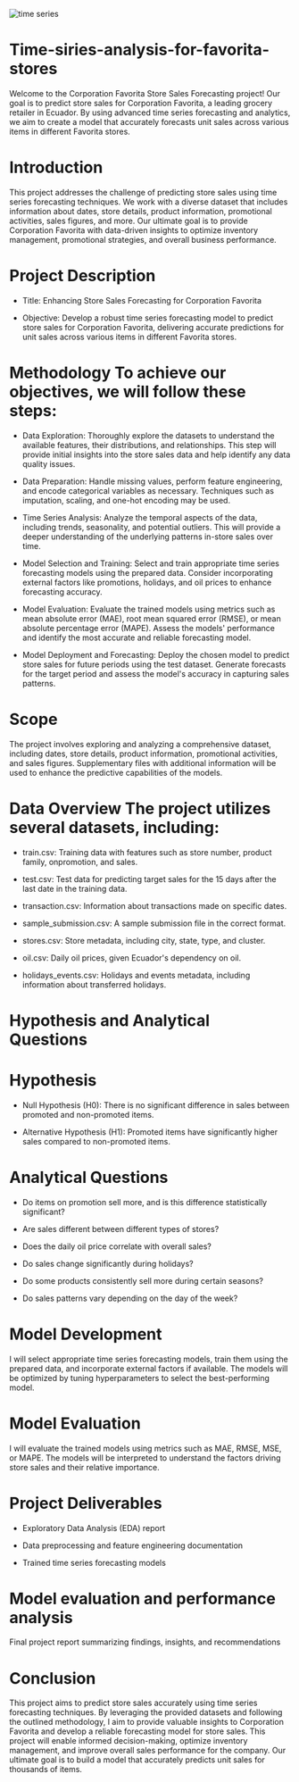 

![time series](https://github.com/user-attachments/assets/dd1b0819-edba-4f8f-a83e-60776060bb38)


# Time-siries-analysis-for-favorita-stores
Welcome to the Corporation Favorita Store Sales Forecasting project! Our goal is to predict store sales for Corporation Favorita, a leading grocery retailer in Ecuador. By using advanced time series forecasting and analytics, we aim to create a model that accurately forecasts unit sales across various items in different Favorita stores.

# Introduction
This project addresses the challenge of predicting store sales using time series forecasting techniques. We work with a diverse dataset that includes information about dates, store details, product information, promotional activities, sales figures, and more. Our ultimate goal is to provide Corporation Favorita with data-driven insights to optimize inventory management, promotional strategies, and overall business performance.

# Project Description
- Title: Enhancing Store Sales Forecasting for Corporation Favorita

- Objective: Develop a robust time series forecasting model to predict store sales for Corporation Favorita, delivering accurate predictions for unit sales across various items in different Favorita stores.

# Methodology To achieve our objectives, we will follow these steps:

- Data Exploration: Thoroughly explore the datasets to understand the available features, their distributions, and relationships. This step will provide initial insights into the store sales data and help identify any data quality issues.

- Data Preparation: Handle missing values, perform feature engineering, and encode categorical variables as necessary. Techniques such as imputation, scaling, and one-hot encoding may be used.

- Time Series Analysis: Analyze the temporal aspects of the data, including trends, seasonality, and potential outliers. This will provide a deeper understanding of the underlying patterns in-store sales over time.

- Model Selection and Training: Select and train appropriate time series forecasting models using the prepared data. Consider incorporating external factors like promotions, holidays, and oil prices to enhance forecasting accuracy.

- Model Evaluation: Evaluate the trained models using metrics such as mean absolute error (MAE), root mean squared error (RMSE), or mean absolute percentage error (MAPE). Assess the models' performance and identify the most accurate and reliable forecasting model.

- Model Deployment and Forecasting: Deploy the chosen model to predict store sales for future periods using the test dataset. Generate forecasts for the target period and assess the model's accuracy in capturing sales patterns.

# Scope
The project involves exploring and analyzing a comprehensive dataset, including dates, store details, product information, promotional activities, and sales figures. Supplementary files with additional information will be used to enhance the predictive capabilities of the models.

# Data Overview The project utilizes several datasets, including:

- train.csv: Training data with features such as store number, product family, onpromotion, and sales.

- test.csv: Test data for predicting target sales for the 15 days after the last date in the training data.

- transaction.csv: Information about transactions made on specific dates.

- sample_submission.csv: A sample submission file in the correct format.

- stores.csv: Store metadata, including city, state, type, and cluster.

- oil.csv: Daily oil prices, given Ecuador's dependency on oil.

- holidays_events.csv: Holidays and events metadata, including information about transferred holidays.

# Hypothesis and Analytical Questions
# Hypothesis

- Null Hypothesis (H0): There is no significant difference in sales between promoted and non-promoted items.

- Alternative Hypothesis (H1): Promoted items have significantly higher sales compared to non-promoted items.

# Analytical Questions
- Do items on promotion sell more, and is this difference statistically significant?

- Are sales different between different types of stores?

- Does the daily oil price correlate with overall sales?

- Do sales change significantly during holidays?

- Do some products consistently sell more during certain seasons?

- Do sales patterns vary depending on the day of the week?

# Model Development
I will select appropriate time series forecasting models, train them using the prepared data, and incorporate external factors if available. The models will be optimized by tuning hyperparameters to select the best-performing model.

# Model Evaluation
I will evaluate the trained models using metrics such as MAE, RMSE, MSE, or MAPE. The models will be interpreted to understand the factors driving store sales and their relative importance.

# Project Deliverables
- Exploratory Data Analysis (EDA) report

- Data preprocessing and feature engineering documentation

- Trained time series forecasting models

# Model evaluation and performance analysis
Final project report summarizing findings, insights, and recommendations

# Conclusion
This project aims to predict store sales accurately using time series forecasting techniques. By leveraging the provided datasets and following the outlined methodology, I aim to provide valuable insights to Corporation Favorita and develop a reliable forecasting model for store sales. This project will enable informed decision-making, optimize inventory management, and improve overall sales performance for the company. Our ultimate goal is to build a model that accurately predicts unit sales for thousands of items.
